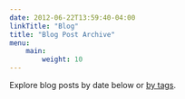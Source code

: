 ```yaml
---
date: 2012-06-22T13:59:40-04:00
linkTitle: "Blog"
title: "Blog Post Archive"
menu:
    main:
        weight: 10
---
```


Explore blog posts by date below or [by tags](/tags).
